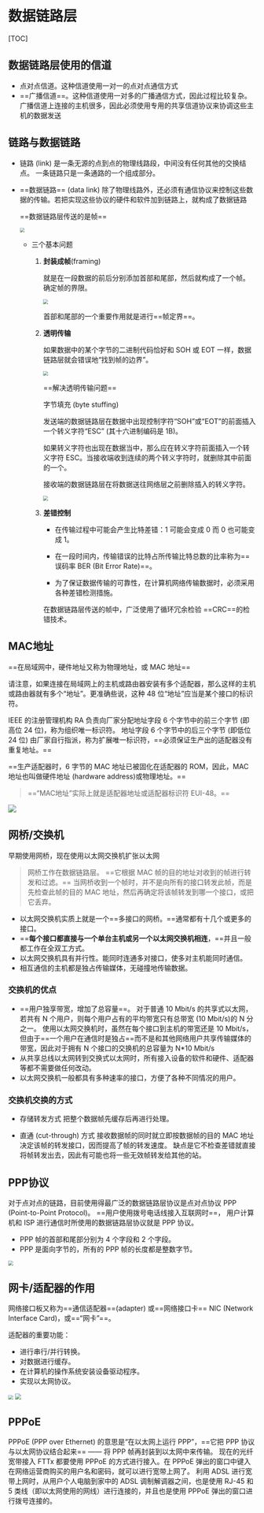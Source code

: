 # 数据链路层

[TOC]



## 数据链路层使用的信道

- 点对点信道。这种信道使用一对一的点对点通信方式
- ==广播信道==。这种信道使用一对多的广播通信方式，因此过程比较复杂。广播信道上连接的主机很多，因此必须使用专用的共享信道协议来协调这些主机的数据发送

## 链路与数据链路

- 链路 (link) 是一条无源的点到点的物理线路段，中间没有任何其他的交换结点。
  一条链路只是一条通路的一个组成部分。

- ==数据链路== (data link) 除了物理线路外，还必须有通信协议来控制这些数据的传输。若把实现这些协议的硬件和软件加到链路上，就构成了数据链路

  ==数据链路层传送的是帧==

  <img src="..\..\..\imgs\_Net\计算机网络\Snipaste_2020-08-20_22-22-35.png" style="zoom:60%;" />

  

  - 三个基本问题

    1. **封装成帧**(framing) 

       就是在一段数据的前后分别添加首部和尾部，然后就构成了一个帧。确定帧的界限。

       <img src="..\..\..\imgs\_Net\计算机网络\Snipaste_2020-08-20_22-26-01.png" style="zoom:60%;" />

       首部和尾部的一个重要作用就是进行==帧定界==。  

    2. **透明传输**

       如果数据中的某个字节的二进制代码恰好和 SOH 或 EOT 一样，数据链路层就会错误地“找到帧的边界”。

       <img src="..\..\..\imgs\_Net\计算机网络\Snipaste_2020-08-20_22-29-31.png" style="zoom:60%;" />

       ==解决透明传输问题==

       字节填充 (byte stuffing)

       发送端的数据链路层在数据中出现控制字符“SOH”或“EOT”的前面插入一个转义字符“ESC” (其十六进制编码是 1B)。

       如果转义字符也出现在数据当中，那么应在转义字符前面插入一个转义字符 ESC。当接收端收到连续的两个转义字符时，就删除其中前面的一个。 

       接收端的数据链路层在将数据送往网络层之前删除插入的转义字符。

       <img src="..\..\..\imgs\_Net\计算机网络\Snipaste_2020-08-20_22-32-58.png" style="zoom:60%;" />

    3. **差错控制**

       - 在传输过程中可能会产生比特差错：1 可能会变成 0 而 0 也可能变成 1。

       - 在一段时间内，传输错误的比特占所传输比特总数的比率称为==误码率 BER (Bit Error Rate)==。
       - 为了保证数据传输的可靠性，在计算机网络传输数据时，必须采用各种差错检测措施。 

       在数据链路层传送的帧中，广泛使用了循环冗余检验 ==CRC==的检错技术。

## MAC地址

==在局域网中，硬件地址又称为物理地址，或 MAC 地址==

请注意，如果连接在局域网上的主机或路由器安装有多个适配器，那么这样的主机或路由器就有多个“地址”。更准确些说，这种 48 位“地址”应当是某个接口的标识符。

IEEE 的注册管理机构 RA 负责向厂家分配地址字段 6 个字节中的前三个字节 (即高位 24 位)，称为组织唯一标识符。
地址字段 6 个字节中的后三个字节 (即低位 24 位) 由厂家自行指派，称为扩展唯一标识符，==必须保证生产出的适配器没有重复地址。==

==生产适配器时，6 字节的 MAC 地址已被固化在适配器的 ROM，因此，MAC 地址也叫做硬件地址 (hardware address)或物理地址。==

> ==“MAC地址”实际上就是适配器地址或适配器标识符 EUI-48。==

<img src="..\..\..\imgs\_Net\计算机网络\Snipaste_2020-08-25_21-14-01.png"/>

## 网桥/交换机

早期使用网桥，现在使用以太网交换机扩张以太网

> 网桥工作在数据链路层。
> ==它根据 MAC 帧的目的地址对收到的帧进行转发和过滤。==
> 当网桥收到一个帧时，并不是向所有的接口转发此帧，而是先检查此帧的目的 MAC 地址，然后再确定将该帧转发到哪一个接口，或把它丢弃。 

- 以太网交换机实质上就是一个==多接口的网桥。==通常都有十几个或更多的接口。
- ==**每个接口都直接与一个单台主机或另一个以太网交换机相连**，==并且一般都工作在全双工方式。
- 以太网交换机具有并行性。能同时连通多对接口，使多对主机能同时通信。
- 相互通信的主机都是独占传输媒体，无碰撞地传输数据。

### 交换机的优点

- ==用户独享带宽，增加了总容量==。
  对于普通 10 Mbit/s 的共享式以太网，若共有 N 个用户，则每个用户占有的平均带宽只有总带宽 (10 Mbit/s)的 N 分之一。
  使用以太网交换机时，虽然在每个接口到主机的带宽还是 10 Mbit/s，但由于==一个用户在通信时是独占==而不是和其他网络用户共享传输媒体的带宽，因此对于拥有 N 个接口的交换机的总容量为 N*10 Mbit/s
- 从共享总线以太网转到交换式以太网时，所有接入设备的软件和硬件、适配器等都不需要做任何改动。
- 以太网交换机一般都具有多种速率的接口，方便了各种不同情况的用户。

### 交换机交换的方式

- 存储转发方式
  把整个数据帧先缓存后再进行处理。

- 直通 (cut-through) 方式
  接收数据帧的同时就立即按数据帧的目的 MAC 地址决定该帧的转发接口，因而提高了帧的转发速度。
  缺点是它不检查差错就直接将帧转发出去，因此有可能也将一些无效帧转发给其他的站。

## PPP协议

对于点对点的链路，目前使用得最广泛的数据链路层协议是点对点协议 PPP (Point-to-Point Protocol)。
==用户使用拨号电话线接入互联网时==， 用户计算机和 ISP 进行通信时所使用的数据链路层协议就是 PPP 协议。

- PPP 帧的首部和尾部分别为 4 个字段和 2 个字段。
- PPP 是面向字节的，所有的 PPP 帧的长度都是整数字节。

<img src="..\..\..\imgs\_Net\计算机网络\Snipaste_2020-08-20_22-51-23.png" style="zoom:60%;" />

## 网卡/适配器的作用

网络接口板又称为==通信适配器==(adapter) 或==网络接口卡== NIC (Network Interface Card)，或==“网卡”==。 

适配器的重要功能：

- 进行串行/并行转换。
- 对数据进行缓存。
- 在计算机的操作系统安装设备驱动程序。
- 实现以太网协议。 

<img src="..\..\..\imgs\_Net\计算机网络\Snipaste_2020-08-20_22-59-42.png" style="zoom:60%;" />

<img src="..\..\..\imgs\_Net\计算机网络\Snipaste_2020-08-20_23-02-04.png" style="zoom:80%;" />

## PPPoE

PPPoE (PPP over Ethernet) 的意思是“在以太网上运行 PPP”，==它把 PPP 协议与以太网协议结合起来== —— 将 PPP 帧再封装到以太网中来传输。
现在的光纤宽带接入 FTTx 都要使用 PPPoE 的方式进行接入。在 PPPoE 弹出的窗口中键入在网络运营商购买的用户名和密码，就可以进行宽带上网了。
利用 ADSL 进行宽带上网时，从用户个人电脑到家中的 ADSL 调制解调器之间，也是使用 RJ-45 和 5 类线（即以太网使用的网线）进行连接的，并且也是使用 PPPoE 弹出的窗口进行拨号连接的。
